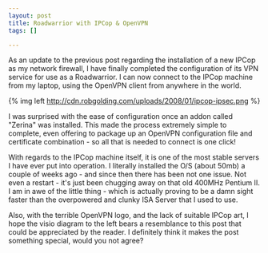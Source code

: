 ```yaml
--- 
layout: post
title: Roadwarrior with IPCop & OpenVPN
tags: []

---
```


As an update to the previous post regarding the installation of a new IPCop as
my network firewall, I have finally completed the configuration of its VPN
service for use as a Roadwarrior. I can now connect to the IPCop machine from my
laptop, using the OpenVPN client from anywhere in the world.

{% img left http://cdn.robgolding.com/uploads/2008/01/ipcop-ipsec.png %}

I was surprised with the ease of configuration once an addon called "Zerina" was
installed. This made the process extremely simple to complete, even offering to
package up an OpenVPN configuration file and certificate combination - so all
that is needed to connect is one click!

With regards to the IPCop machine itself, it is one of the most stable servers I
have ever put into operation. I literally installed the O/S (about 50mb) a
couple of weeks ago - and since then there has been not one issue. Not even a
restart - it's just been chugging away on that old 400MHz Pentium II. I am in
awe of the little thing - which is actually proving to be a damn sight faster
than the overpowered and clunky ISA Server that I used to use.

Also, with the terrible OpenVPN logo, and the lack of suitable IPCop art, I hope
the visio diagram to the left bears a resemblance to this post that could be
appreciated by the reader. I definitely think it makes the post something
special, would you not agree?
